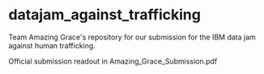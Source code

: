 # datajam_against_trafficking
Team Amazing Grace's repository for our submission for the IBM data jam against human trafficking.

Official submission readout in Amazing_Grace_Submission.pdf 
